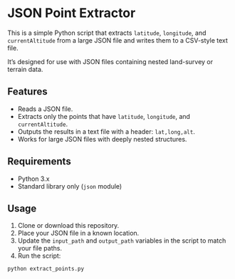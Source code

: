 # JSON Point Extractor

This is a simple Python script that extracts `latitude`, `longitude`, and `currentAltitude` from a large JSON file and writes them to a CSV-style text file.  

It’s designed for use with JSON files containing nested land-survey or terrain data.

## Features

- Reads a JSON file.
- Extracts only the points that have `latitude`, `longitude`, and `currentAltitude`.
- Outputs the results in a text file with a header: `lat,long,alt`.
- Works for large JSON files with deeply nested structures.

## Requirements

- Python 3.x
- Standard library only (`json` module)

## Usage

1. Clone or download this repository.
2. Place your JSON file in a known location.
3. Update the `input_path` and `output_path` variables in the script to match your file paths.
4. Run the script:

```bash
python extract_points.py
